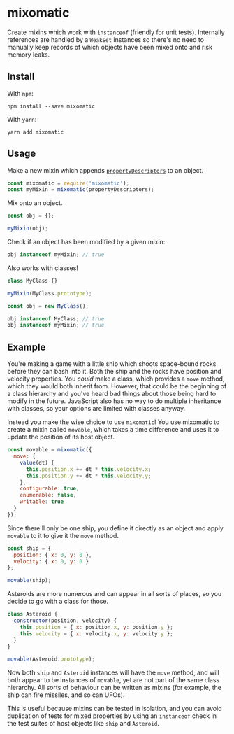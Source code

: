 # mixomatic

Create mixins which work with `instanceof` (friendly for unit tests). Internally
references are handled by a `WeakSet` instances so there's no need to manually
keep records of which objects have been mixed onto and risk memory leaks.

## Install

With `npm`:
```
npm install --save mixomatic
```

With `yarn`:
```
yarn add mixomatic
```

## Usage

Make a new mixin which appends [`propertyDescriptors`][1] to an object.
```javascript
const mixomatic = require('mixomatic');
const myMixin = mixomatic(propertyDescriptors);
```

Mix onto an object.
```javascript
const obj = {};

myMixin(obj);
```

Check if an object has been modified by a given mixin:

```javascript
obj instanceof myMixin; // true
```

Also works with classes!

```javascript
class MyClass {}

myMixin(MyClass.prototype);

const obj = new MyClass();

obj instanceof MyClass; // true
obj instanceof myMixin; // true
```

## Example

You're making a game with a little ship which shoots space-bound rocks before
they can bash into it. Both the ship and the rocks have position and velocity
properties. You _could_ make a class, which provides a `move` method, which they
would both inherit from. However, that could be the beginning of a class
hierarchy and you've heard bad things about those being hard to modify in the
future. JavaScript also has no way to do multiple inheritance with classes, so
your options are limited with classes anyway.

Instead you make the wise choice to use `mixomatic`! You use mixomatic to create
a mixin called `movable`, which takes a time difference and uses it to update
the position of its host object.

```javascript
const movable = mixomatic({
  move: {
    value(dt) {
      this.position.x += dt * this.velocity.x;
      this.position.y += dt * this.velocity.y;
    },
    configurable: true,
    enumerable: false,
    writable: true
  }
});
```

Since there'll only be one ship, you define it directly as an object and apply
`movable` to it to give it the `move` method.

```javascript
const ship = {
  position: { x: 0, y: 0 },
  velocity: { x: 0, y: 0 }
};

movable(ship);
```

Asteroids are more numerous and can appear in all sorts of places, so you decide
to go with a class for those.

```javascript
class Asteroid {
  constructor(position, velocity) {
    this.position = { x: position.x, y: position.y };
    this.velocity = { x: velocity.x, y: velocity.y };
  }
}

movable(Asteroid.prototype);
```

Now both `ship` and `Asteroid` instances will have the `move` method, and will
both appear to be instances of `movable`, yet are not part of the same class
hierarchy. All sorts of behaviour can be written as mixins (for example, the
ship can fire missiles, and so can UFOs).

This is useful because mixins can be tested in isolation, and you can avoid
duplication of tests for mixed properties by using an `instanceof` check in the
test suites of host objects like `ship` and `Asteroid`.

[1]: https://developer.mozilla.org/en-US/docs/Web/JavaScript/Reference/Global_Objects/Object/defineProperties
